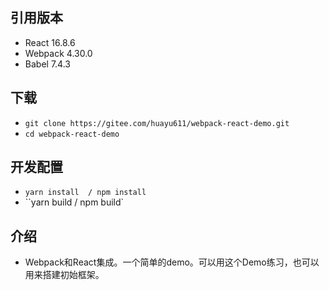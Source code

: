 ## 引用版本

* React 16.8.6
* Webpack 4.30.0
* Babel 7.4.3

## 下载
* `git clone https://gitee.com/huayu611/webpack-react-demo.git`
* `cd webpack-react-demo`

##   开发配置 
* `yarn install  / npm install`
* ``yarn build  /  npm build`

##   介绍
*    Webpack和React集成。一个简单的demo。可以用这个Demo练习，也可以用来搭建初始框架。